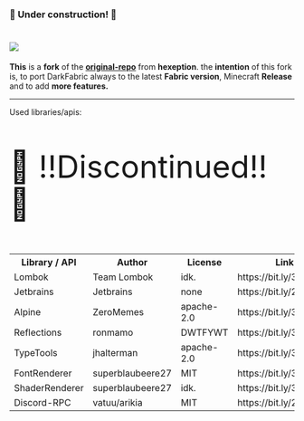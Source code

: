 <!DOCTYPE html>
<html>
<meta charset="UTF-8">

<head>
    <h3>🚧 Under construction! 🚧</h3>
    <h1><img src="https://imgur.com/DRoXHu5.png">
    </h1>
    <p><b>This</b> is a <b>fork</b> of the <b><a href="https://github.com/Hexeption/DarkForge-Reborn" target="_blank">original-repo</a></b> from <b>hexeption</b>. the <b>intention</b> of this fork is, to port DarkFabric always to the latest <b>Fabric version</b>, Minecraft <b>Release</b> and to add <b>more features.</b>
        <hr>Used libraries/apis:
<style>
    p.verybig {
  font-size: 55px;
}
</style>
</head>

<body>
    <p class="verybig">🚧 !!Discontinued!! 🚧</p>
    <table>
        <tr>
            <th>Library / API</th>
            <th>Author</th>
            <th>License</th>
            <th>Link</th>
        </tr>
        <tr>
            <td>Lombok</td>
            <td>Team Lombok</td>
            <td>idk.</td>
            <td>https://bit.ly/3o0Uex5</td>
        </tr>
        <tr>
            <td>Jetbrains</td>
            <td>Jetbrains</td>
            <td>none</td>
            <td>https://bit.ly/2KxKFbf</td>
        </tr>
        <tr>
            <td>Alpine</td>
            <td>ZeroMemes</td>
            <td>apache-2.0</td>
            <td>https://bit.ly/39TQ7he</td>
        </tr>
        <tr>
            <td>Reflections</td>
            <td>ronmamo</td>
            <td>DWTFYWT</td>
            <td>https://bit.ly/3sIwzFd</td>
        </tr>
        <tr>
            <td>TypeTools</td>
            <td>jhalterman</td>
            <td>apache-2.0</td>
            <td>https://bit.ly/3qzUo0b</td>
        </tr>
        <tr>
            <td>FontRenderer</td>
            <td>superblaubeere27</td>
            <td>MIT</td>
            <td>https://bit.ly/3a52dV9</td>
        </tr>
        <tr>
            <td>ShaderRenderer</td>
            <td>superblaubeere27</td>
            <td>idk.</td>
            <td>https://bit.ly/35Zt6rY</td>
        </tr>
        <tr>
            <td>Discord-RPC</td>
            <td>vatuu/arikia</td>
            <td>MIT</td>
            <td>https://bit.ly/2MiNVIc</td>
        </tr>
    </table>
</body>

</html>
